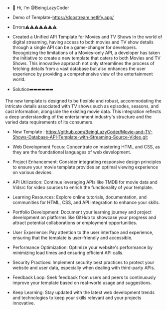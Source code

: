 - 👋 Hi, I’m @BeingLazyCoder
- Demo of Template-<https://doostream.netlify.app/>
- Errors⚠️⚠️⚠️⚠️⚠️⚠️⚠️

- Created a Unified API Template for Movies and TV Shows
  In the world of digital streaming, having access to both movies and TV show details through a single API can be a game-changer for developers. Recognizing the limitations of a Movies-only API, a developer has taken the initiative to create a new template that caters to both Movies and TV Shows. This innovative approach not only streamlines the process of fetching details from a vast database but also enhances the user experience by providing a comprehensive view of the entertainment world.
- Solution➡️➡️➡️➡️➡️➡️

The new template is designed to be flexible and robust, accommodating the intricate details associated with TV shows such as episodes, seasons, and cast information, alongside the existing movie data. This integration reflects a deep understanding of the entertainment industry's structure and the varied data requirements of its consumers.

- New Template : <https://github.com/BeingLazyCoder/Movie-and-TV-Shows-Database-API-Template-with-Streaming-Source-Video.git>

- Web Development Focus: Concentrate on mastering HTML and CSS, as they are the foundational languages of web development.
- Project Enhancement: Consider integrating responsive design principles to ensure your movie template provides an optimal viewing experience on various devices.
- API Utilization: Continue leveraging APIs like TMDB for movie data and Vidsrc for video sources to enrich the functionality of your template.
- Learning Resources: Explore online tutorials, documentation, and communities for HTML, CSS, and API integration to enhance your skills.
- Portfolio Development: Document your learning journey and project development on platforms like GitHub to showcase your progress and attract potential collaborations or employment opportunities.
- User Experience: Pay attention to the user interface and experience, ensuring that the template is user-friendly and accessible.
- Performance Optimization: Optimize your website's performance by minimizing load times and ensuring efficient API calls.
- Security Practices: Implement security best practices to protect your website and user data, especially when dealing with third-party APIs.
- Feedback Loop: Seek feedback from users and peers to continuously improve your template based on real-world usage and suggestions.
- Keep Learning: Stay updated with the latest web development trends and technologies to keep your skills relevant and your projects innovative.
